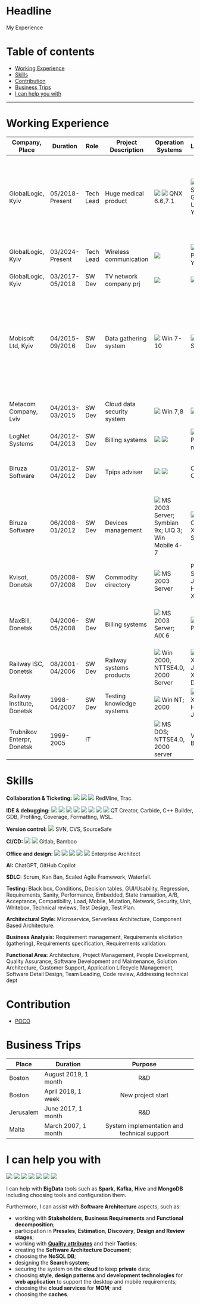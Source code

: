# Headline

My Experience

# Table of contents

- [Working Experience](./MyExperience.md#working-experience)
- [Skills](./MyExperience.md#skills)
- [Contribution](./MyExperience.md#contribution)
- [Business Trips](./MyExperience.md#business-trips)
- [I can help you with](./MyExperience.md#i-can-help-you-with)

---

# Working Experience

|Company, Place            |Duration       |Role     |Project Description   |Operation Systems              |Languages                        |Databases   |Libraries & FrameWorks                                 |Technologies|
|--------------------------|---------------|---------|--------------------  |------------------------------ |---------------------------------|-------|-------------------------------------------------------|:----------:|
|GlobalLogic, Kyiv         |05/2018-Present|Tech Lead|Huge medical product  |<img src="https://img.shields.io/badge/Windows-0078D6?style=for-the-badge&logo=windows&logoColor=white"/> <img src="https://img.shields.io/badge/Ubuntu-E95420?style=for-the-badge&logo=ubuntu&logoColor=white"/> QNX 6.6,7.1|<img src="https://img.shields.io/badge/C%2B%2B-00599C?style=for-the-badge&logo=c%2B%2B&logoColor=white"/> <img src="https://img.shields.io/badge/Python-3776AB?style=for-the-badge&logo=python&logoColor=white"/> <img src="https://img.shields.io/badge/Powershell-2CA5E0?style=for-the-badge&logo=powershell&logoColor=white"/> <img src="https://img.shields.io/badge/GNU%20Bash-4EAA25?style=for-the-badge&logo=GNU%20Bash&logoColor=white"/> SQL; QML; Gherkin; UML, YAML|<img src="https://img.shields.io/badge/SQLite-07405E?style=for-the-badge&logo=sqlite&logoColor=white"/>|QT 5.8; GTest; Boost; CMake; RTI DDS; flatbuf; Libcurl; Squish|<img src="https://img.shields.io/badge/Markdown-000000?style=for-the-badge&logo=markdown&logoColor=white"/> <img src="https://img.shields.io/badge/windows%20terminal-4D4D4D?style=for-the-badge&logo=windows%20terminal&logoColor=white"/> IPC; RTOS; Doxygen; DHCP; FTP; LAN; QoS; Fisheye-Cruceible; JAMA; SonarCube; Coverity; BDD; Docker| 
|GlobalLogic, Kyiv         |03/2024-Present|Tech Lead|Wireless communication| <img src="https://img.shields.io/badge/Ubuntu-E95420?style=for-the-badge&logo=ubuntu&logoColor=white"/> | <img src="https://img.shields.io/badge/C%2B%2B-00599C?style=for-the-badge&logo=c%2B%2B&logoColor=white"/>  <img src="https://img.shields.io/badge/GNU%20Bash-4EAA25?style=for-the-badge&logo=GNU%20Bash&logoColor=white"/> PlantUML; YAML | <img src="https://img.shields.io/badge/MongoDB-4EA94B?style=for-the-badge&logo=mongodb&logoColor=white"/> | GTest; GMock; CMake; Libcurl; cjson | <img src="https://img.shields.io/badge/Markdown-000000?style=for-the-badge&logo=markdown&logoColor=white"/> APDU; TLV; C-Lang; Doxygen; lcov+gcov |
|GlobalLogic, Kyiv         |03/2017-05/2018|SW Dev   |TV network company prj|<img src="https://img.shields.io/badge/Windows-0078D6?style=for-the-badge&logo=windows&logoColor=white"/>|<img src="https://img.shields.io/badge/C%2B%2B-00599C?style=for-the-badge&logo=c%2B%2B&logoColor=white"/> PLSQL|<img src="https://img.shields.io/badge/Oracle-F80000?style=for-the-badge&logo=Oracle&logoColor=white"/>|Corba; STL; ATL|ETL|
|Mobisoft Ltd, Kyiv        |04/2015-09/2016|SW Dev   |Data gathering system |<img src="https://img.shields.io/badge/Windows_XP-003399?style=for-the-badge&logo=windows-xp&logoColor=white"/> Win 7-10 |<img src="https://img.shields.io/badge/C%2B%2B-00599C?style=for-the-badge&logo=c%2B%2B&logoColor=white"/> <img src="https://img.shields.io/badge/C-00599C?style=for-the-badge&logo=c&logoColor=white"/> <img src="https://img.shields.io/badge/Java-ED8B00?style=for-the-badge&logo=java&logoColor=white"/> <img src="https://img.shields.io/badge/Python-3776AB?style=for-the-badge&logo=python&logoColor=white"/> SQL |<img src="https://img.shields.io/badge/SQLite-07405E?style=for-the-badge&logo=sqlite&logoColor=white"/> <img src="https://img.shields.io/badge/MySQL-005C84?style=for-the-badge&logo=mysql&logoColor=white"/>|STL; Poco; Boost; MadCodHook; Komodia; Wix; WinAPI |Win32 API hooks; Signing; Win login customization; IPC; OpenSSL; Certificate Authorities; Digital Certificates; Public and Private Keys; Hashing; VisualAssist |
|Metacom Company, Lviv     |04/2013-03/2015|SW Dev   |Cloud data security system|<img src="https://img.shields.io/badge/Windows_XP-003399?style=for-the-badge&logo=windows-xp&logoColor=white"/> Win 7,8|<img src="https://img.shields.io/badge/C%2B%2B-00599C?style=for-the-badge&logo=c%2B%2B&logoColor=white"/> XML | | WinAPI; STL; QT 4.8 | MSI; WiX; DropBox; Google; OneDrive|
|LogNet Systems            |04/2012-04/2013|SW Dev   |Billing systems       |<img src="https://img.shields.io/badge/Windows_XP-003399?style=for-the-badge&logo=windows-xp&logoColor=white"/> <img src="https://img.shields.io/badge/Cent%20OS-262577?style=for-the-badge&logo=CentOS&logoColor=white"/> |<img src="https://img.shields.io/badge/C%2B%2B-00599C?style=for-the-badge&logo=c%2B%2B&logoColor=white"/> XML; PL-SQL; makefile |<img src="https://img.shields.io/badge/Oracle-F80000?style=for-the-badge&logo=Oracle&logoColor=white"/>| STL; ACE |RADIUS|
|Biruza Software           |01/2012-04/2012|SW Dev   |Tpips adviser         |<img src="https://img.shields.io/badge/mac%20os-000000?style=for-the-badge&logo=apple&logoColor=white"/> <img src="https://img.shields.io/badge/iOS-000000?style=for-the-badge&logo=ios&logoColor=white"/>|Objective-C |<img src="https://img.shields.io/badge/SQLite-07405E?style=for-the-badge&logo=sqlite&logoColor=white"/>|Objective-C CoreData; Objective-C Foundation; RestKit |JSON; HTTP|
|Biruza Software           |06/2008-01/2012|SW Dev   |Devices management    |<img src="https://img.shields.io/badge/Windows_XP-003399?style=for-the-badge&logo=windows-xp&logoColor=white"/> MS 2003 Server; Symbian 9x; UIQ 3; Win Mobile 4-7|<img src="https://img.shields.io/badge/C%2B%2B-00599C?style=for-the-badge&logo=c%2B%2B&logoColor=white"/> Symbian C++; <img src="https://img.shields.io/badge/C-00599C?style=for-the-badge&logo=c&logoColor=white"/> XML; MS SQL; <img src="https://img.shields.io/badge/C%23-239120?style=for-the-badge&logo=c-sharp&logoColor=white"/>|<img src="https://img.shields.io/badge/Microsoft_SQL_Server-CC2927?style=for-the-badge&logo=microsoft-sql-server&logoColor=white"/>|WinAPI; ATL; STL; MFC; ACE; libsyncml; CMake; ASP.NET; Phonegap; Win Phone SDK|<img src="https://img.shields.io/badge/.NET-5C2D91?style=for-the-badge&logo=.net&logoColor=white"/> Networking; SyncML; GPS; MsBuild; Doxygen; IIS; Bluetooth|
|Kvisot, Donetsk           |05/2008-07/2008|SW Dev   |Commodity directory   |<img src="https://img.shields.io/badge/Windows_XP-003399?style=for-the-badge&logo=windows-xp&logoColor=white"/> MS 2003 Server |Pascal; SQL; Jscript; HTML; XML |<img src="https://img.shields.io/badge/Microsoft_Access-A4373A?style=for-the-badge&logo=microsoft-access&logoColor=white"/> | | | |
|MaxBill, Donetsk          |04/2006-05/2008|SW Dev   |Billing systems       |<img src="https://img.shields.io/badge/Windows_XP-003399?style=for-the-badge&logo=windows-xp&logoColor=white"/> MS 2003 Server; AIX 6 |<img src="https://img.shields.io/badge/C%2B%2B-00599C?style=for-the-badge&logo=c%2B%2B&logoColor=white"/> XML; PL-SQL; <img src="https://img.shields.io/badge/GNU%20Bash-4EAA25?style=for-the-badge&logo=GNU%20Bash&logoColor=white"/> | <img src="https://img.shields.io/badge/Oracle-F80000?style=for-the-badge&logo=Oracle&logoColor=white"/> <img src="https://img.shields.io/badge/SQLite-07405E?style=for-the-badge&logo=sqlite&logoColor=white"/>|STL; ACE; GSOAP |RTOS; Doxygen; DB optimization; Tomcat; VoIP-SIP, Billing Mediation|
|Railway ISC, Donetsk      |08/2001-04/2006|SW Dev   |Railway systems products|<img src="https://img.shields.io/badge/Windows_XP-003399?style=for-the-badge&logo=windows-xp&logoColor=white"/> Win 2000, NTTSE4.0, 2000 Server|<img src="https://img.shields.io/badge/C%2B%2B-00599C?style=for-the-badge&logo=c%2B%2B&logoColor=white"/> XML; XSLT; SQL; Jscript; Xpath; DHTMLX|<img src="https://img.shields.io/badge/Oracle-F80000?style=for-the-badge&logo=Oracle&logoColor=white"/>|WinAPI; ATL; MFC; STL; Stingray Objective Studio|COM objects; COM-port|
|Railway Institute, Donetsk|1998-04/2007   |SW Dev   |Testing knowledge systems|<img src="https://img.shields.io/badge/Windows_XP-003399?style=for-the-badge&logo=windows-xp&logoColor=white"/> Win NT; 2000 |<img src="https://img.shields.io/badge/C%2B%2B-00599C?style=for-the-badge&logo=c%2B%2B&logoColor=white"/> Pascal; XML; HTML; Jscript| | VCL; WinAPI; MFC; STL; Xerces; log4cpp | ActiveX; IPC; Doxygen|
|Trubnikov Enterpr, Donetsk|1999-2005      |IT       |  |<img src="https://img.shields.io/badge/Windows_95-008080?style=for-the-badge&logo=windows-95&logoColor=white"/> MS DOS; NTTSE4.0, 2000 server|Visual Basic |<img src="https://img.shields.io/badge/Microsoft_Access-A4373A?style=for-the-badge&logo=microsoft-access&logoColor=white"/>| |Active Directory|

# Skills

**Collaboration & Ticketing:** <img src="https://img.shields.io/badge/Jira-0052CC?style=for-the-badge&logo=Jira&logoColor=white"/>
<img src="https://img.shields.io/badge/Trello-0052CC?style=for-the-badge&logo=trello&logoColor=white"/>
<img src="https://img.shields.io/badge/Slack-4A154B?style=for-the-badge&logo=slack&logoColor=white"/>
RedMine, Trac.

**IDE & debugging:** <img src="https://img.shields.io/badge/Visual_Studio-5C2D91?style=for-the-badge&logo=visual%20studio&logoColor=white"/>
<img src="https://img.shields.io/badge/Visual_Studio_Code-0078D4?style=for-the-badge&logo=visual%20studio%20code&logoColor=white">
<img src="https://img.shields.io/badge/CLion-000000?style=for-the-badge&logo=clion&logoColor=white"/>
<img src="https://img.shields.io/badge/Delphi_RAD_Studio-B22222?style=for-the-badge&logo=delphi&logoColor=white"/>
<img src="https://img.shields.io/badge/IntelliJ_IDEA-000000.svg?style=for-the-badge&logo=intellij-idea&logoColor=white"/>
<img src="https://img.shields.io/badge/Notepad++-90E59A.svg?style=for-the-badge&logo=notepad%2B%2B&logoColor=black"/>
<img src="https://img.shields.io/badge/Eclipse-2C2255?style=for-the-badge&logo=eclipse&logoColor=white"/>
<img src="https://img.shields.io/badge/Xcode-007ACC?style=for-the-badge&logo=Xcode&logoColor=white"/>
QT Creator, Carbide, C++ Builder, GDB, Profiling, Coverage, Formatting, WSL.

**Version control:** <img src="https://img.shields.io/badge/GIT-E44C30?style=for-the-badge&logo=git&logoColor=white"/>
SVN, CVS, SourceSafe

**CI/CD:** <img src="https://img.shields.io/badge/GitHub_Actions-2088FF?style=for-the-badge&logo=github-actions&logoColor=white"/>
<img src="https://img.shields.io/badge/Jenkins-D24939?style=for-the-badge&logo=Jenkins&logoColor=white"/>
Gitlab, Bamboo

**Office and design:**
<img src="https://img.shields.io/badge/Microsoft_Office-D83B01?style=for-the-badge&logo=microsoft-office&logoColor=white"/>
<img src="https://img.shields.io/badge/Microsoft_Visio-3955A3?style=for-the-badge&logo=microsoft-visio&logoColor=white"/>
<img src="https://img.shields.io/badge/Google%20Sheets-34A853?style=for-the-badge&logo=google-sheets&logoColor=white"/>
<img src="https://img.shields.io/badge/InVision-FF3366?style=for-the-badge&logo=InVision&logoColor=white"/>
<img src="https://img.shields.io/badge/Miro-050038?style=for-the-badge&logo=Miro&logoColor=white"/>
Enterprise Architect

**AI:** ChatGPT, GitHub Copilot

**SDLC:** Scrum, Kan Ban, Scaled Agile Framework, Waterfall.

**Testing:** Black box, Conditions, Decision tables, GUI/Usability, Regression, Requirements, Sanity, Performance, Embedded, State transaition, A/B, Acceptance, Compatibility, Load, Mobile, Mutation, Network, Security, Unit, Whitebox, Technical reviews, Test Design, Test Plan.

**Architectural Style:** Microservice, Serverless Architecture, Component Based Architecture.

**Business Analysis:** Requirement management, Requirements elicitation (gathering), Requirements specification, Requirements validation.

**Functional Area:** Architecture, Project Management, People Development, Quality Assurance, Software Development and Maintenance, Solution Architecture, Customer Support, Application Lifecycle Management, Software Detail Design, Team Leading, Code review, Addressing technical dept

# Contribution

- [POCO](https://github.com/dimanikulin/poco)

# Business Trips

|Place    |Duration            |  Purpose         |
|---------|--------------------|:----------------:|
|Boston   |August 2019, 1 month|R&D               |
|Boston   |April 2018, 1 week  |New project start |
|Jerusalem|June 2017, 1 month  |R&D               |
|Malta    |March 2007, 1 month |System implementation and technical support  |

# I can help you with

<div>
<img src="https://img.shields.io/badge/Kibana-005571?style=for-the-badge&logo=Kibana&logoColor=white"/>
<img src="https://img.shields.io/badge/Google_Cloud-4285F4?style=for-the-badge&logo=google-cloud&logoColor=white"/>
<img src="https://img.shields.io/badge/Cassandra-1287B1?style=for-the-badge&logo=apache%20cassandra&logoColor=white"/>
<img src="https://img.shields.io/badge/Elastic_Search-005571?style=for-the-badge&logo=elasticsearch&logoColor=white"/>
<img src="https://img.shields.io/badge/MongoDB-4EA94B?style=for-the-badge&logo=mongodb&logoColor=white"/>
<img src="https://img.shields.io/badge/Neo4j-018bff?style=for-the-badge&logo=neo4j&logoColor=white"/>
<img src="https://img.shields.io/badge/Airflow-017CEE?style=for-the-badge&logo=Apache%20Airflow&logoColor=white"/>
</div>

I can help with **BigData** tools such as **Spark**, **Kafka**, **Hive** and **MongoDB** including choosing tools and configuration them.

Furthermore, I can assist with **Software Architecture** aspects, such as:

- working with **Stakeholders**, **Business Requirements** and **Functional decomposition**;
- participation in **Presales**, **Estimation**, **Discovery**, **Design and Review stages**;
- working with **[Quality attributes](./QualityAttributes_en.md)** and their **Tactics**;
- creating the **Software Architecture Document**;
- choosing the **NoSQL DB**;
- designing the **Search system**;
- securing the system on the **cloud** to keep **private** data;
- choosing **style**, **design patterns** and **development technologies** for **web application** to support the desktop and mobile requirements;
- choosing the **cloud services** for **MOM**; and
- choosing the **caches**.
